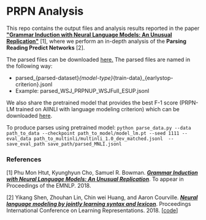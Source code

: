 # PRPN Analysis

This repo contains the output files and analysis results reported in the paper [**"Grammar Induction with Neural Language Models: An Unusual Replication"**](https://arxiv.org/abs/1808.10000) [1], where we perform an in-depth analysis of the **Parsing Reading Predict Networks** [2].

The parsed files can be downloaded [here.](https://drive.google.com/file/d/1Zc6lgqyohCcNKlqp6gk_J0RMCbCS1gHR/view?usp=sharing)
The parsed files are named in the following way:
- parsed_{parsed-dataset}_{model-type}_{train-data}_{earlystop-criterion}.jsonl
- Example: parsed_WSJ_PRPNUP_WSJFull_ESUP.jsonl

We also share the pretrained model that provides the best F-1 score (PRPN-LM trained on AllNLI with language modeling criterion) which can be downloaded [here](https://drive.google.com/file/d/1BHW9Gd1ackTVZfG3ZIXw5KupFRc8dvHH/view?usp=sharing).

To produce parses using pretrained model:
`python parse_data.py --data path_to_data --checkpoint path_to_model/model_lm.pt --seed 1111 --eval_data path_to_multinli/multinli_1.0_dev_matched.jsonl  --save_eval_path save_path/parsed_MNLI.jsonl`



### References
[1] Phu Mon Htut, Kyunghyun Cho, Samuel R. Bowman. [***Grammar Induction with Neural Language Models: An Unusual Replication***](https://arxiv.org/abs/1808.10000). To appear in Proceedings of the EMNLP. 2018.

[2] Yikang Shen, Zhouhan Lin, Chin wei Huang, and Aaron Courville. [***Neural language modeling by jointly learning syntax and lexicon***](https://arxiv.org/abs/1711.02013). Proceedings  International Conference on Learning Representations. 2018. [[code](https://github.com/yikangshen/PRPN)]


